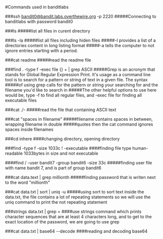 #Commands used in banditlabs


###ssh bandit0@bandit.labs.overthewire.org -p 2220
#####Connecting to banditlabs with password bandit0

###ls
#####list all files in curent directory

###ls -la
#####list all files including hiden files
#####-l provides a list of a directories content in long listing format
#####-a tells the computer to not ignore entries starting with a period.

###cat readme
#####read the readme file   

###find . -type f -exec file {} + | grep ASCII
#####Grep is an acronym that stands for Global Regular Expression Print. It's usage as a command line tool is to search for a pattern or string of text in a given file. The syntax #####of using grep calls for the pattern or string your searching for and the filename you'd like to search in
#####The other helpful options to use here would be, type -f to find all regular files, and -exec file for finding all executable files

###cat ./-
#####read the file that containing ASCII text     

###cat "spaces in filename"
#####filename contains spaces in between, wrapping filename in double #####quotes then the cat command ignores spaces inside filenames

###cd inhere
####changing directory, opening directory

###find -type f -size 1033c ! -executable
####finding file type human-readable 1033bytes in size and not executable

####find / -user bandit7 -group bandit6 -size 33c
#####finding user file with name bandit 7, and is part of group bandit6

###cat data.text | grep millionth
#####finding password that is writen next to the word "millionth"

###cat data.txt | sort | uniq -u
#####using sort to sort text inside the data.txt, the file contains a lot of repeating statements so we will use the uniq command to print the not repeating statement

###strings data.txt | grep =
####use strings command which prints character sequences that are at least 4 characters long, and to get to the exact location of the password, we are going to use grep

###cat data.txt | base64 --decode
####reading and decoding base64  

